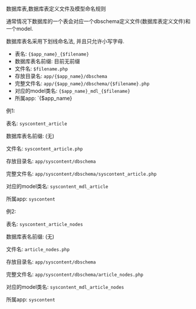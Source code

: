 数据库表,数据库表定义文件及模型命名规则


通常情况下数据库的一个表会对应一个dbschema定义文件(数据库表定义文件)和一个model.

数据库表名采用下划线命名法, 并且只允许小写字母.

- 表名: `{$app_name}_{$filename}`
- 数据库表名前缀: 目前无前缀
- 文件名: `$filename.php`
- 存放目录名: `app/{$app_name}/dbschema`
- 完整文件名: `app/{$app_name}/dbschema/{$filename}.php`
- 对应的model类名: `{$app_name}_mdl_{$filename}`
- 所属app: `{$app_name}


例1:

表名: `syscontent_article`

数据库表名前缀: (无)

文件名: `syscontent_article.php`

存放目录名: `app/syscontent/dbschema`

完整文件名: `app/syscontent/dbschema/syscontent_article.php`

对应的model类名: `syscontent_mdl_article`

所属app: `syscontent`


例2:

表名: `syscontent_article_nodes`

数据库表名前缀: (无)

文件名: `article_nodes.php`

存放目录名: `app/syscontent/dbschema`

完整文件名: `app/syscontent/dbschema/article_nodes.php`

对应的model类名: `syscontent_mdl_article_nodes`

所属app: `syscontent`

